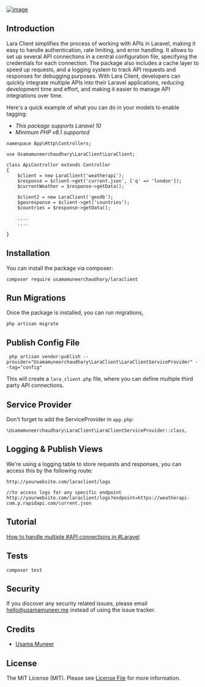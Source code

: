 [![image](https://www.linkpicture.com/q/laraclient.jpg)](https://thewebtier.com)
## Introduction
Lara Client simplifies the process of working with APIs in Laravel, making it easy to handle authentication, rate 
limiting, and error handling. 
It allows to set up several API connections in a central configuration file, specifying the credentials for each 
connection. 
The package also includes a cache layer to speed up requests, and a logging system to track API requests and responses for debugging purposes. 
With Lara Client, developers can quickly integrate multiple APIs into their Laravel applications, reducing development 
time and effort, and making it easier to manage API integrations over time.

Here's a quick example of what you can do in your models to enable tagging:

- *This package supports Laravel 10*
- *Minimum PHP v8.1 supported*

```
namespace App\Http\Controllers;

use Usamamuneerchaudhary\LaraClient\LaraClient;

class ApiController extends Controller
{
    $client = new LaraClient('weatherapi');
    $response = $client->get('current.json', ['q' => 'london']);
    $currentWeather = $response->getData();
    
    $client2 = new LaraClient('geodb');
    $georesponse = $client->get('countries');
    $countries = $response->getData();
    
    ....
    ....
    
}
```

## Installation
You can install the package via composer:

`composer require usamamuneerchaudhary/laraclient`
## Run Migrations

Once the package is installed, you can run migrations,

`php artisan migrate`


## Publish Config File
```
 php artisan vendor:publish --provider="Usamamuneerchaudhary\LaraClient\LaraClientServiceProvider" --tag="config"
``` 
This will create a `lara_client.php` file, where you can define multiple third party API connections.

## Service Provider

Don't forget to add the ServiceProvider in `app.php`:

```
\Usamamuneerchaudhary\LaraClient\LaraClientServiceProvider::class,
```
## Logging & Publish Views

We're using a logging table to store requests and responses, you can access this by the following route:
```
http://yourwebsite.com/laraclient/logs

//to access logs for any specific endpoint
http://yourwebsite.com/laraclient/logs?endpoint=https://weatherapi-com.p.rapidapi.com/current.json
```
## Tutorial
[How to handle multiple #API connections in #Laravel](https://thewebtier.com/how-to-handle-multiple-api-connections-in-laravel)

## Tests
`composer test`

## Security
If you discover any security related issues, please email hello@usamamuneer.me instead of using the issue tracker.

## Credits

- [Usama Muneer](https://github.com/usamamuneerchaudhary)

## License
The MIT License (MIT). Please see [License File](LICENSE.md) for more information.


